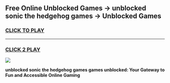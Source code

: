 
## Free Online Unblocked Games → unblocked sonic the hedgehog games → Unblocked Games
<h3>
<a href="https://premium.freeplayer.one?title=unblocked_sonic_the_hedgehog_games&ref=21F">CLICK TO PLAY</a></h3>
<hr>

<h3>
<a href="https://premium.freeplayer.one?title=unblocked_sonic_the_hedgehog_games&ref=21F">CLICK 2 PLAY</a>
  
</h3>

<a href="https://premium.freeplayer.one?title=unblocked_sonic_the_hedgehog_games&ref=21F/"><img src="https://clearcache.store/games.png"></a>


**unblocked sonic the hedgehog games games unblocked: Your Gateway to Fun and Accessible Online Gaming**
